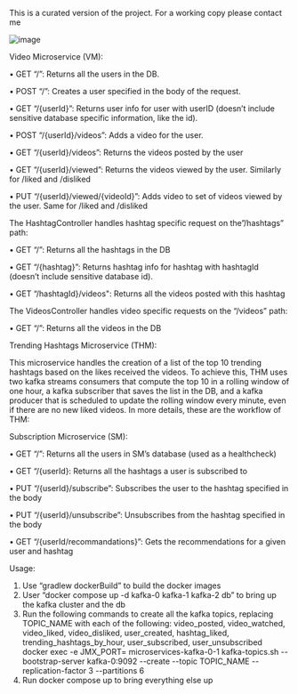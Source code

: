This is a curated version of the project. For a working copy please contact me

![image](https://github.com/user-attachments/assets/3a0ecdca-7e65-4d50-92fb-359ee708c78b)

Video Microservice (VM):

• GET “/”: Returns all the users in the DB.

• POST “/”: Creates a user specified in the body of the request.

• GET “/{userId}”: Returns user info for user with userID (doesn’t include sensitive database specific information,
like the id).

• POST “/{userId}/videos”: Adds a video for the user.

• GET “/{userId}/videos”: Returns the videos posted by the user

• GET “/{userId}/viewed”: Returns the videos viewed by the user. Similarly for /liked and /disliked

• PUT “/{userId}/viewed/{videoId}”: Adds video to set of videos viewed by the user. Same for /liked and /disliked


The HashtagController handles hashtag specific request on the”/hashtags” path:

• GET “/”: Returns all the hashtags in the DB

• GET “/{hashtag}”: Returns hashtag info for hashtag with hashtagId (doesn’t include sensitive database id).

• GET “/hashtagId}/videos": Returns all the videos posted with this hashtag


The VideosController handles video specific requests on the “/videos” path:

• GET “/”: Returns all the videos in the DB

Trending Hashtags Microservice (THM):

This microservice handles the creation of a list of the top 10 trending hashtags based on the likes received the videos. To
achieve this, THM uses two kafka streams consumers that compute the top 10 in a rolling window of one hour, a kafka
subscriber that saves the list in the DB, and a kafka producer that is scheduled to update the rolling window every
minute, even if there are no new liked videos. In more details, these are the workflow of THM:

Subscription Microservice (SM):

• GET “/”: Returns all the users in SM’s database (used as a healthcheck)

• GET “/{userId}: Returns all the hashtags a user is subscribed to

• PUT “/{userId}/subscribe”: Subscribes the user to the hashtag specified in the body

• PUT “/{userId}/unsubscribe”: Unsubscribes from the hashtag specified in the body

• GET “/{userId/recommandations}”: Gets the recommendations for a given user and hashtag


Usage:

1. Use “gradlew dockerBuild” to build the docker images
2. User “docker compose up -d kafka-0 kafka-1 kafka-2 db” to bring up the kafka cluster and the db
3. Run the following commands to create all the kafka topics, replacing TOPIC_NAME with each of the
following: video_posted, video_watched, video_liked, video_disliked, user_created, hashtag_liked,
trending_hashtags_by_hour, user_subscribed, user_unsubscribed
docker exec -e JMX_PORT= microservices-kafka-0-1 kafka-topics.sh --bootstrap-server kafka-0:9092 --create
--topic TOPIC_NAME --replication-factor 3 --partitions 6
4. Run docker compose up to bring everything else up
